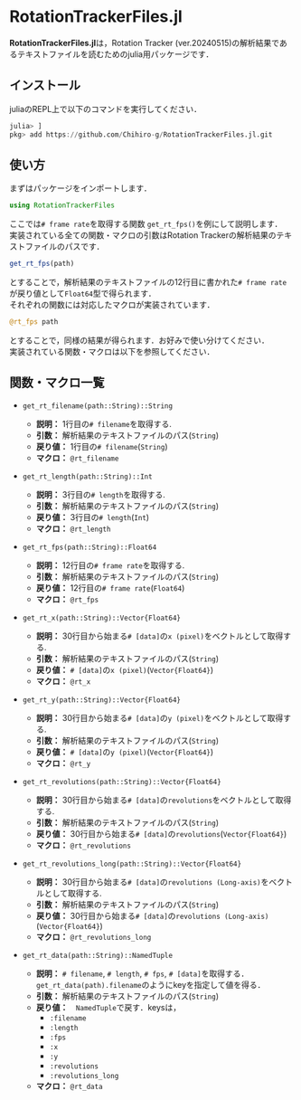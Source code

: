 # RotationTrackerFiles.jl
**RotationTrackerFiles.jl**は，Rotation Tracker (ver.20240515)の解析結果であるテキストファイルを読むためのjulia用パッケージです．

## インストール
juliaのREPL上で以下のコマンドを実行してください．

```julia
julia> ]
pkg> add https://github.com/Chihiro-g/RotationTrackerFiles.jl.git
```

## 使い方
まずはパッケージをインポートします．
```julia
using RotationTrackerFiles
```

ここでは`# frame rate`を取得する関数 `get_rt_fps()`を例にして説明します．  
実装されている全ての関数・マクロの引数はRotation Trackerの解析結果のテキストファイルのパスです．

```julia
get_rt_fps(path)
```

とすることで，解析結果のテキストファイルの12行目に書かれた`# frame rate`が戻り値として`Float64`型で得られます．  
それぞれの関数には対応したマクロが実装されています．

```julia
@rt_fps path
```

とすることで，同様の結果が得られます．お好みで使い分けてください．  
実装されている関数・マクロは以下を参照してください．

## 関数・マクロ一覧
* `get_rt_filename(path::String)::String`
  * **説明：** 1行目の`# filename`を取得する.
  * **引数：** 解析結果のテキストファイルのパス(`String`)
  * **戻り値：** 1行目の`# filename`(`String`)
  * **マクロ：** `@rt_filename`

* `get_rt_length(path::String)::Int`
  * **説明：** 3行目の`# length`を取得する.
  * **引数：** 解析結果のテキストファイルのパス(`String`)
  * **戻り値：** 3行目の`# length`(`Int`)
  * **マクロ：** `@rt_length`

* `get_rt_fps(path::String)::Float64`
  * **説明：** 12行目の`# frame rate`を取得する.
  * **引数：** 解析結果のテキストファイルのパス(`String`)
  * **戻り値：** 12行目の`# frame rate`(`Float64`)
  * **マクロ：** `@rt_fps`

* `get_rt_x(path::String)::Vector{Float64}`
  * **説明：** 30行目から始まる`# [data]`の`x (pixel)`をベクトルとして取得する.
  * **引数：** 解析結果のテキストファイルのパス(`String`)
  * **戻り値：** `# [data]`の`x (pixel)`(`Vector{Float64}`)
  * **マクロ：** `@rt_x`

* `get_rt_y(path::String)::Vector{Float64}`
  * **説明：** 30行目から始まる`# [data]`の`y (pixel)`をベクトルとして取得する.
  * **引数：** 解析結果のテキストファイルのパス(`String`)
  * **戻り値：** `# [data]`の`y (pixel)`(`Vector{Float64}`)
  * **マクロ：** `@rt_y`

* `get_rt_revolutions(path::String)::Vector{Float64}`
  * **説明：** 30行目から始まる`# [data]`の`revolutions`をベクトルとして取得する.
  * **引数：** 解析結果のテキストファイルのパス(`String`)
  * **戻り値：** 30行目から始まる`# [data]`の`revolutions`(`Vector{Float64}`)
  * **マクロ：** `@rt_revolutions`

* `get_rt_revolutions_long(path::String)::Vector{Float64}`
  * **説明：** 30行目から始まる`# [data]`の`revolutions (Long-axis)`をベクトルとして取得する.
  * **引数：** 解析結果のテキストファイルのパス(`String`)
  * **戻り値：** 30行目から始まる`# [data]`の`revolutions (Long-axis)`(`Vector{Float64}`)
  * **マクロ：** `@rt_revolutions_long`

* `get_rt_data(path::String)::NamedTuple`
  * **説明：** `# filename`, `# length`, `# fps`, `# [data]`を取得する．`get_rt_data(path).filename`のようにkeyを指定して値を得る．
  * **引数：** 解析結果のテキストファイルのパス(`String`)
  * **戻り値：**　`NamedTuple`で戻す．keysは，
    * `:filename`
    * `:length`
    * `:fps`
    * `:x`
    * `:y`
    * `:revolutions`
    * `:revolutions_long`
  * **マクロ：** `@rt_data`
